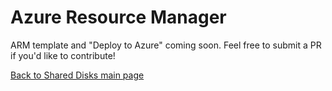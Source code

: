 # Azure Resource Manager

ARM template and "Deploy to Azure" coming soon. Feel free to submit a PR if you'd like to contribute!


[Back to Shared Disks main page](../README.md)